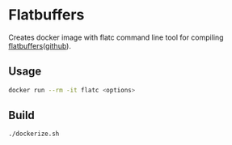 # Flatbuffers

Creates docker image with flatc command line tool for compiling [flatbuffers](https://google.github.io/flatbuffers/)([github](https://github.com/google/flatbuffers)).

## Usage

```bash
docker run --rm -it flatc <options>
```

## Build

```bash
./dockerize.sh
```
